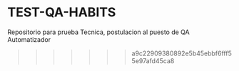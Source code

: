 # TEST-QA-HABITS
Repositorio para prueba Tecnica, postulacion al puesto de QA Automatizador
>>>>>>> a9c22909380892e5b45ebbf6fff55e97afd45ca8
